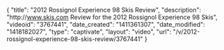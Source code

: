 {
    "title": "2012 Rossignol Experience 98 Skis Review",
    "description": "http:\/\/www.skis.com Review for the 2012 Rossignol Experience 98 Skis",
    "videoid": "3767441",
    "date_created": "1411361307",
    "date_modified": "1418182027",
    "type": "captivate",
    "layout": "video",
    "url": "\/v\/2012-rossignol-experience-98-skis-review\/3767441"
}